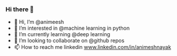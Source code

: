 ### Hi there 👋
- 👋 Hi, I’m @animeesh
- 👀 I’m interested in @machine learning in python
- 🌱 I’m currently learning @deep learning
- 💞️ I’m looking to collaborate on @github repos
- 📫 How to reach me linkedin www.linkedin.com/in/animeshnayak

<!--
**animeesh/animeesh** is a ✨ _special_ ✨ repository because its `README.md` (this file) appears on your GitHub profile.

Here are some ideas to get you started:

- 🔭 I’m currently working on ...
- 🌱 I’m currently learning ...
- 👯 I’m looking to collaborate on ...
- 🤔 I’m looking for help with ...
- 💬 Ask me about ...
- 📫 How to reach me: ...
- 😄 Pronouns: ...
- ⚡ Fun fact: ...
-->

